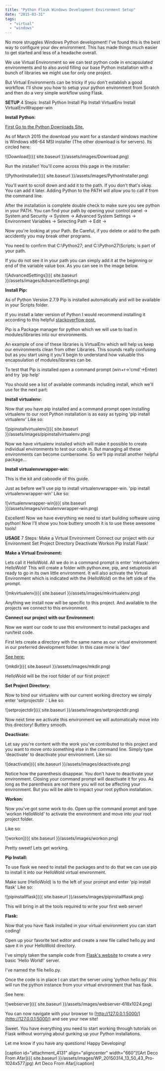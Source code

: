 ```yaml
---
title: "Python Flask Windows Development Environment Setup"
date: "2015-03-31"
tags: 
  - "virtual"
  - "windows"
---
```


No more struggles Windows Python development! I've found this is the best way to configure your dev environment. This has made things much easier to get started and less of a headache overall.

We use Virtual Environment so we can test python code in encapsulated environments and to also avoid filling our base Python installation with a bunch of libraries we might use for only one project.

But Virtual Environments can be tricky if you don't establish a good workflow. I'll show you how to setup your python environment from Scratch and then do a very simple workflow using Flask.

**SETUP** 4 Steps: Install Python Install Pip Install VirtualEnv Install VirtualEnvWrapper-win

**Install Python:**

[First Go to the Python Downloads Site.](https://www.python.org/downloads/release/python-279/)

As of March 2015 the download you want for a standard windows machine is Windows x86-64 MSI installer (The other download is for servers). Its circled here:

![Download]({{ site.baseurl }}/assets/images/Download.png)

Run the installer! You'll come across this page in the installer:

![PythonInstaller]({{ site.baseurl }}/assets/images/PythonInstaller.png)

You'll want to scroll down and add it to the path. If you don't that's okay. You can add it later. Adding Python to the PATH will allow you to call if from the command line.

After the installation is complete double check to make sure you see python in your PATH. You can find your path by opening your control panel -> System and Security -> System -> Advanced System Settings -> Environment Variables -> Selecting Path -> Edit ->

Now you're looking at your Path. Be Careful, if you delete or add to the path accidently you may break other programs.

You need to confirm that C:\\Python27; and C:\\Python27\\Scripts; is part of your path.

If you do not see it in your path you can simply add it at the beginning or end of the variable value box. As you can see in the image below.

![AdvancedSettings]({{ site.baseurl }}/assets/images/AdvancedSettings.png)

**Install Pip:**

As of Python Version 2.7.9 Pip is installed automatically and will be available in your Scripts folder.

If you install a later version of Python I would recommend installing it according to this helpful [stackoverflow post.](http://stackoverflow.com/questions/4750806/how-to-install-pip-on-windows)

Pip is a Package manager for python which we will use to load in modules/libraries into our environments.

An example of one of these libraries is VirtualEnv which will help us keep our environments clean from other Libraries. This sounds really confusing but as you start using it you'll begin to understand how valuable this encapsulation of modules/libraries can be.

To test that Pip is installed open a command prompt (win+r->'cmd'->Enter) and try 'pip help'

You should see a list of available commands including install, which we'll use for the next part:

**Install virtualenv:**

Now that you have pip installed and a command prompt open installing virtualenv to our root Python installation is as easy as typing 'pip install virtualenv' Like so:

![pipinstallvirtualenv]({{ site.baseurl }}/assets/images/pipinstallvirtualenv.png)

Now we have virtualenv installed which will make it possible to create individual environments to test our code in. But managing all these environments can become cumbersome. So we'll pip install another helpful package...

**Install virtualenvwrapper-win:**

This is the kit and caboodle of this guide.

Just as before we'll use pip to install virtualenvwrapper-win. 'pip install virtualenvwrapper-win' Like so:

![virtualenvwrapper-win]({{ site.baseurl }}/assets/images/virtualenvwrapper-win.png)

Excellent! Now we have everything we need to start building software using python! Now I'll show you how buttery smooth it is to use these awesome tools!

**USAGE** 7 Steps: Make a Virtual Environment Connect our project with our Environment Set Project Directory Deactivate Workon Pip Install Flask!

**Make a Virtual Environemt:**

Lets call it HelloWold. All we do in a command prompt is enter 'mkvirtualenv HelloWold' This will create a folder with python.exe, pip, and setuptools all ready to go in its own little environment. It will also activate the Virtual Environment which is indicated with the (HelloWold) on the left side of the prompt.

![mkvirtualenv]({{ site.baseurl }}/assets/images/mkvirtualenv.png)

Anything we install now will be specific to this project. And available to the projects we connect to this environment.

**Connect our project with our Environment:**

Now we want our code to use this environment to install packages and run/test code.

First lets create a directory with the same name as our virtual environment in our preferred development folder. In this case mine is 'dev'

[See here:](https://youtu.be/KXs8OS6EdAE?t=43s)

![mkdir]({{ site.baseurl }}/assets/images/mkdir.png)

HelloWold will be the root folder of our first project!

**Set Project Directory:**

Now to bind our virtualenv with our current working directory we simply enter 'setprojectdir .' Like so:

![setprojectdir]({{ site.baseurl }}/assets/images/setprojectdir.png)

Now next time we activate this environment we will automatically move into this directory! Buttery smooth.

**Deactivate:**

Let say you're content with the work you've contributed to this project and you want to move onto something else in the command line. Simply type 'deactivate' to deactivate your environment. Like so:

![deactivate]({{ site.baseurl }}/assets/images/deactivate.png)

Notice how the parenthesis disappear. You don't have to deactivate your environment. Closing your command prompt will deactivate it for you. As long as the parenthesis are not there you will not be affecting your environment. But you will be able to impact your root python installation.

**Workon:**

Now you've got some work to do. Open up the command prompt and type 'workon HelloWold' to activate the environment and move into your root project folder.

Like so:

![workon]({{ site.baseurl }}/assets/images/workon.png)

Pretty sweet! Lets get working.

**Pip Install:**

To use flask we need to install the packages and to do that we can use pip to install it into our HelloWold virtual environment.

Make sure (HelloWold) is to the left of your prompt and enter 'pip install flask' Like so:

![pipinstallflask]({{ site.baseurl }}/assets/images/pipinstallflask.png)

This will bring in all the tools required to write your first web server!

**Flask:**

Now that you have flask installed in your virtual environment you can start coding!

Open up your favorite text editor and create a new file called hello.py and save it in your HelloWold directory.

I've simply taken the sample code from [Flask's website](http://flask.pocoo.org/) to create a very basic 'Hello World!' server.

I've named the file hello.py.

Once the code is in place I can start the server using 'python hello.py' this will run the python instance from your virtual environment that has flask.

See here:

![webserver]({{ site.baseurl }}/assets/images/webserver-618x1024.png)

You can now navigate with your browser to [http://127.0.0.1:5000/](http://127.0.0.1:5000/) and see your new site!

Sweet. You have everything you need to start working through tutorials on Flask without worrying about gunking up your Python installations.

Let me know if you have any questions! Happy Developing!

\[caption id="attachment\_4131" align="aligncenter" width="660"\]![Art Deco From Afar]({{ site.baseurl }}/assets/images/WP_20150314_13_50_43_Pro-1024x577.jpg) Art Deco From Afar\[/caption\]

